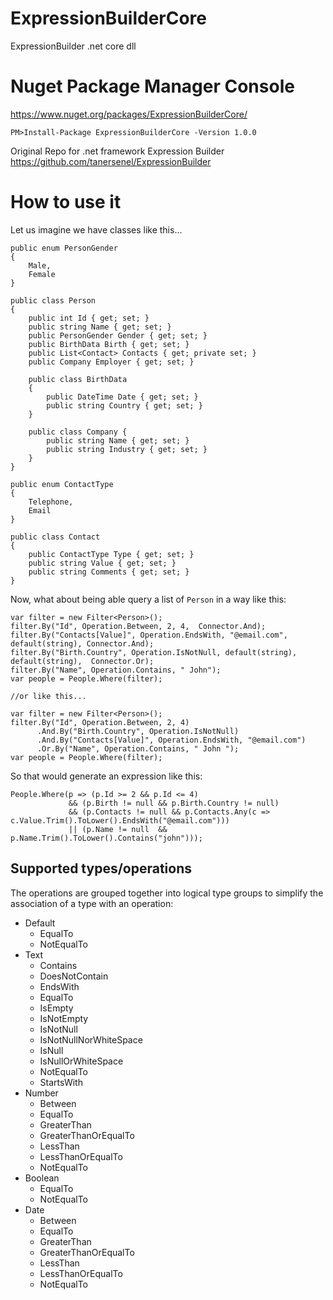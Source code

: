 # ExpressionBuilderCore
ExpressionBuilder .net core dll

# Nuget Package Manager Console 
https://www.nuget.org/packages/ExpressionBuilderCore/
```
PM>Install-Package ExpressionBuilderCore -Version 1.0.0
```


Original Repo for .net framework Expression Builder 
https://github.com/tanersenel/ExpressionBuilder

# How to use it
Let us imagine we have classes like this...
```CSharp
public enum PersonGender
{
    Male,
    Female
}

public class Person
{
    public int Id { get; set; }
    public string Name { get; set; }
    public PersonGender Gender { get; set; }
    public BirthData Birth { get; set; }
    public List<Contact> Contacts { get; private set; }
    public Company Employer { get; set; }

    public class BirthData
    {
        public DateTime Date { get; set; }
        public string Country { get; set; }
    }

    public class Company {
        public string Name { get; set; }
        public string Industry { get; set; }
    }
}

public enum ContactType
{
    Telephone,
    Email
}

public class Contact
{
    public ContactType Type { get; set; }
    public string Value { get; set; }
    public string Comments { get; set; }
}
```

Now, what about being able query a list of `Person` in a way like this:
```CSharp
var filter = new Filter<Person>();
filter.By("Id", Operation.Between, 2, 4,  Connector.And);
filter.By("Contacts[Value]", Operation.EndsWith, "@email.com", default(string), Connector.And);
filter.By("Birth.Country", Operation.IsNotNull, default(string), default(string),  Connector.Or);
filter.By("Name", Operation.Contains, " John");
var people = People.Where(filter);

//or like this...

var filter = new Filter<Person>();
filter.By("Id", Operation.Between, 2, 4)
      .And.By("Birth.Country", Operation.IsNotNull)
      .And.By("Contacts[Value]", Operation.EndsWith, "@email.com")
      .Or.By("Name", Operation.Contains, " John ");
var people = People.Where(filter);
```
So that would generate an expression like this:
```CSharp
People.Where(p => (p.Id >= 2 && p.Id <= 4)
             && (p.Birth != null && p.Birth.Country != null)
             && (p.Contacts != null && p.Contacts.Any(c => c.Value.Trim().ToLower().EndsWith("@email.com")))
             || (p.Name != null  && p.Name.Trim().ToLower().Contains("john")));
```

## Supported types/operations
The operations are grouped together into logical type groups to simplify the association of a type with an operation:
* Default
  * EqualTo
  * NotEqualTo
* Text
  * Contains
  * DoesNotContain
  * EndsWith
  * EqualTo
  * IsEmpty
  * IsNotEmpty
  * IsNotNull
  * IsNotNullNorWhiteSpace
  * IsNull
  * IsNullOrWhiteSpace
  * NotEqualTo
  * StartsWith
* Number
  * Between
  * EqualTo
  * GreaterThan
  * GreaterThanOrEqualTo
  * LessThan
  * LessThanOrEqualTo
  * NotEqualTo
* Boolean
  * EqualTo
  * NotEqualTo
* Date
  * Between
  * EqualTo
  * GreaterThan
  * GreaterThanOrEqualTo
  * LessThan
  * LessThanOrEqualTo
  * NotEqualTo

